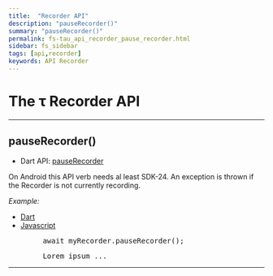 ```yaml
---
title:  "Recorder API"
description: "pauseRecorder()"
summary: "pauseRecorder()"
permalink: fs-tau_api_recorder_pause_recorder.html
sidebar: fs_sidebar
tags: [api,recorder]
keywords: API Recorder
---
```

# The &tau; Recorder API

------------------------------------------------------------------------------------------------------------------------

## pauseRecorder()

- Dart API: [pauseRecorder](pages/flutter-sound/api/recorder/FlutterSoundRecorder/pauseRecorder.html)

On Android this API verb needs al least SDK-24.
An exception is thrown if the Recorder is not currently recording.

*Example:*
<ul id="profileTabs" class="nav nav-tabs">
    <li class="active"><a href="#dart" data-toggle="tab">Dart</a></li>
    <li><a href="#javascript" data-toggle="tab">Javascript</a></li>
</ul>
<div class="tab-content">

<div role="tabpanel" class="tab-pane active" id="dart">

<pre>
        await myRecorder.pauseRecorder();
</pre>

</div>

<div role="tabpanel" class="tab-pane" id="javascript">
<pre>
        Lorem ipsum ...
</pre>
</div>

</div>


--------------------------------------------------------------------------------------------------------------------------
